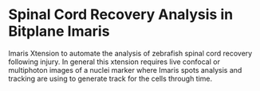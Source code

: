 # Spinal Cord Recovery Analysis in Bitplane Imaris
Imaris Xtension to automate the analysis of zebrafish spinal cord recovery following injury. In general this xtension requires live confocal or multiphoton images of a nuclei marker where Imaris spots analysis and tracking are using to generate track for the cells through time.
